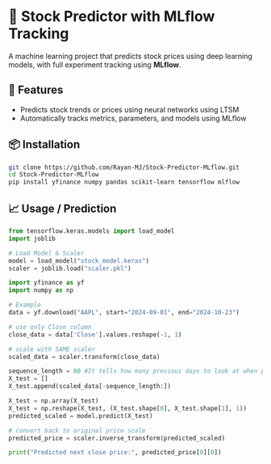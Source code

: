 # 🧠 Stock Predictor with MLflow Tracking

A machine learning project that predicts stock prices using deep learning models, with full experiment tracking using **MLflow**.

## 🚀 Features
- Predicts stock trends or prices using neural networks using LTSM
- Automatically tracks metrics, parameters, and models using MLflow

## 📦 Installation

```bash
git clone https://github.com/Rayan-MJ/Stock-Predictor-MLflow.git
cd Stock-Predictor-MLflow
pip install yfinance numpy pandas scikit-learn tensorflow mlflow
```
## 📈 **Usage / Prediction**
```python
from tensorflow.keras.models import load_model
import joblib

# Load Model & Scaler
model = load_model("stock_model.keras")
scaler = joblib.load("scaler.pkl")
```
```python
import yfinance as yf
import numpy as np

# Example
data = yf.download("AAPL", start="2024-09-01", end="2024-10-23")

# use only Close column
close_data = data['Close'].values.reshape(-1, 1)

# scale with SAME scaler
scaled_data = scaler.transform(close_data)
```
```python
sequence_length = 60 #It tells how many previous days to look at when predicting the next value.
X_test = []
X_test.append(scaled_data[-sequence_length:]) 

X_test = np.array(X_test)
X_test = np.reshape(X_test, (X_test.shape[0], X_test.shape[1], 1))
predicted_scaled = model.predict(X_test)

# convert back to original price scale
predicted_price = scaler.inverse_transform(predicted_scaled)

print("Predicted next close price:", predicted_price[0][0])
```

